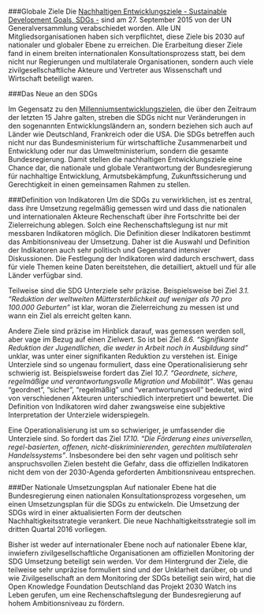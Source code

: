 ###Globale Ziele
Die [Nachhaltigen Entwicklungsziele - Sustainable Development Goals, SDGs -](https://sustainabledevelopment.un.org/) sind am 27. September 2015 von der UN Generalversammlung verabschiedet worden. Alle UN Mitgliedsorganisationen haben sich verpflichtet, diese Ziele bis 2030 auf nationaler und globaler Ebene zu erreichen. Die Erarbeitung dieser Ziele fand in einem breiten internationalen Konsultationsprozess statt, bei dem nicht nur Regierungen und multilaterale Organisationen, sondern auch viele zivilgesellschaftliche Akteure und Vertreter aus Wissenschaft und Wirtschaft beteiligt waren.

###Das Neue an den SDGs

Im Gegensatz zu den [Millenniumsentwicklungszielen](http://www.un.org/millenniumgoals/), die über den Zeitraum der letzten 15 Jahre galten, streben die SDGs nicht nur Veränderungen in den sogenannten Entwicklungsländern an, sondern beziehen sich auch auf Länder wie Deutschland, Frankreich oder die USA. Die SDGs betreffen auch nicht nur das Bundesministerium für wirtschaftliche Zusammenarbeit und Entwicklung oder nur das Umweltministerium, sondern die gesamte Bundesregierung. Damit stellen die nachhaltigen Entwicklungsziele eine Chance dar, die nationale und globale Verantwortung der Bundesregierung für nachhaltige Entwicklung, Armutsbekämpfung, Zukunftssicherung und Gerechtigkeit in einen gemeinsamen Rahmen zu stellen.

###Definition von Indikatoren
Um die SDGs zu verwirklichen, ist es zentral, dass ihre Umsetzung regelmäßig gemessen wird und dass die nationalen und internationalen Akteure Rechenschaft über ihre Fortschritte bei der Zielerreichung ablegen. Solch eine Rechenschaftslegung ist nur mit messbaren Indikatoren möglich. Die Definition dieser Indikatoren bestimmt das Ambitionsniveau der Umsetzung. Daher ist die Auswahl und Definition der Indikatoren auch sehr politisch und Gegenstand intensiver Diskussionen. Die Festlegung der Indikatoren wird dadurch erschwert, dass für viele Themen keine Daten bereitstehen, die detailliert, aktuell und für alle Länder verfügbar sind. 

Teilweise sind die SDG Unterziele sehr präzise. Beispielsweise bei Ziel *3.1. “Reduktion der weltweiten Müttersterblichkeit auf weniger als 70 pro 100.000 Geburten”* ist klar, woran die Zielerreichung zu messen ist und wann ein Ziel als erreicht gelten kann. 

Andere Ziele sind präzise im Hinblick darauf, was gemessen werden soll, aber vage im Bezug auf einen Zielwert. So ist bei Ziel *8.6. “Signifikante Reduktion der Jugendlichen, die weder in Arbeit noch in Ausbildung sind”* unklar, was unter einer signifikanten Reduktion zu verstehen ist. Einige Unterziele sind so ungenau formuliert, dass eine Operationalisierung sehr schwierig ist. Beispielsweise fordert das Ziel *10.7. “Geordnete, sichere, regelmäßige und verantwortungsvolle Migration und Mobilität”*. Was genau “geordnet”, “sicher”, “regelmäßig” und “verantwortungsvoll” bedeutet, wird von verschiedenen Akteuren unterschiedlich interpretiert und bewertet. Die Definition von Indikatoren wird daher zwangsweise eine subjektive Interpretation der Unterziele widerspiegeln.

Eine Operationalisierung ist um so schwieriger, je umfassender die Unterziele sind. So fordert das Ziel *17.10. “Die Förderung eines universellen, regel-basierten, offenen, nicht-diskriminierenden, gerechten multilateralen Handelssystems”*. Insbesondere bei den sehr vagen und politisch sehr anspruchsvollen Zielen besteht die Gefahr, dass die offiziellen Indikatoren nicht dem von der 2030-Agenda geforderten Ambitionsniveau entsprechen.

###Der Nationale Umsetzungsplan
Auf nationaler Ebene hat die Bundesregierung einen nationalen Konsultationsprozess vorgesehen, um einen Umsetzungsplan für die SDGs zu entwickeln. Die Umsetzung der SDGs wird in einer aktualisierten Form der deutschen Nachhaltigkeitsstrategie verankert. Die neue Nachhaltigkeitsstrategie soll im dritten Quartal 2016 vorliegen.

Bisher ist weder auf internationaler Ebene noch auf nationaler Ebene klar, inwiefern zivilgesellschaftliche Organisationen am offiziellen Monitoring der SDG Umsetzung beteiligt sein werden. Vor dem Hintergrund der Ziele, die teilweise sehr unpräzise formuliert sind und der Unklarheit darüber, ob und wie Zivilgesellschaft an dem Monitoring der SDGs beteiligt sein wird, hat die Open Knowledge Foundation Deutschland das Projekt 2030 Watch ins Leben gerufen, um eine Rechenschaftslegung der Bundesregierung auf hohem Ambitionsniveau zu fördern.
